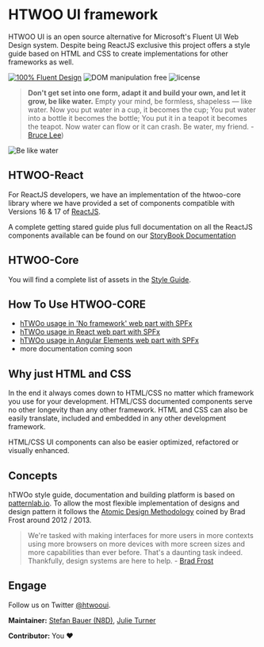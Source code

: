 # HTWOO UI framework

HTWOO UI is an open source alternative for Microsoft's Fluent UI Web Design system. Despite being ReactJS exclusive this project offers a style guide based on HTML and CSS to create implementations for other frameworks as well.

[![100% Fluent Design](https://img.shields.io/badge/Fluent-blue)](https://www.youtube.com/watch?v=cJMwBwFj5nQ) ![DOM manipulation free](https://img.shields.io/badge/100%25-DOM%20manipulation%20free-orange) ![license](https://img.shields.io/github/license/n8design/liquid)

> **Don't get set into one form, adapt it and build your own, and let it grow, be like water.** Empty your mind, be formless, shapeless — like water. Now you put water in a cup, it becomes the cup; You put water into a bottle it becomes the bottle; You put it in a teapot it becomes the teapot. Now water can flow or it can crash. Be water, my friend. - [Bruce Lee](https://www.youtube.com/watch?v=cJMwBwFj5nQ))

![Be like water][logo]

## HTWOO-React

For ReactJS developers, we have an implementation of the htwoo-core library where we have provided a set of components compatible with Versions 16 & 17 of [ReactJS](https://reactjs.org/).

A complete getting stared guide plus full documentation on all the ReactJS components available can be found on our [StoryBook Documentation](https://lab.n8d.studio/htwoo/htwoo-react/)

## HTWOO-Core

You will find a complete list of assets in the [Style Guide](https://lab.n8d.studio/htwoo/htwoo-core/?p=all).

## How To Use HTWOO-CORE

* [hTWOo usage in 'No framework' web part with SPFx](https://lab.n8d.studio/htwoo/how-to/how-to-spfx-html.html)
* [hTWOo usage in React web part with SPFx](https://lab.n8d.studio/htwoo/how-to/how-to-spfx-react.html) 
* [hTWOo usage in Angular Elements web part with SPFx](https://lab.n8d.studio/htwoo/how-to/how-to-spfx-angular-elements.html)
* more documentation coming soon

## Why just HTML and CSS

In the end it always comes down to HTML/CSS no matter which framework you use for your development. HTML/CSS documented components serve no other longevity than any other framework. HTML and CSS can also be easily translate, included and embedded in any other development framework.

HTML/CSS UI components can also be easier optimized, refactored or visually enhanced.

## Concepts

hTWOo style guide, documentation and building platform is based on [patternlab.io](https://patternlab.io/). To allow the most flexible implementation of designs and design pattern it follows the [Atomic Design Methodology](https://bradfrost.com/blog/post/atomic-web-design/) coined by Brad Frost around 2012 / 2013.

> We're tasked with making interfaces for more users in more contexts using more browsers on more devices with more screen sizes and more capabilities than ever before. That's a daunting task indeed. Thankfully, design systems are here to help. - [Brad Frost](https://atomicdesign.bradfrost.com/)

## Engage

Follow us on Twitter [@htwooui](https://twitter.com/htwooui).

**Maintainer:** [Stefan Bauer (N8D)](https://github.com/StfBauer), [Julie Turner](https://github.com/juliemturner)

**Contributor:** You ❤️

[logo]: https://lab.n8d.studio/htwoo/assets/htwoo.jpg "Be like water and adopt fast"
